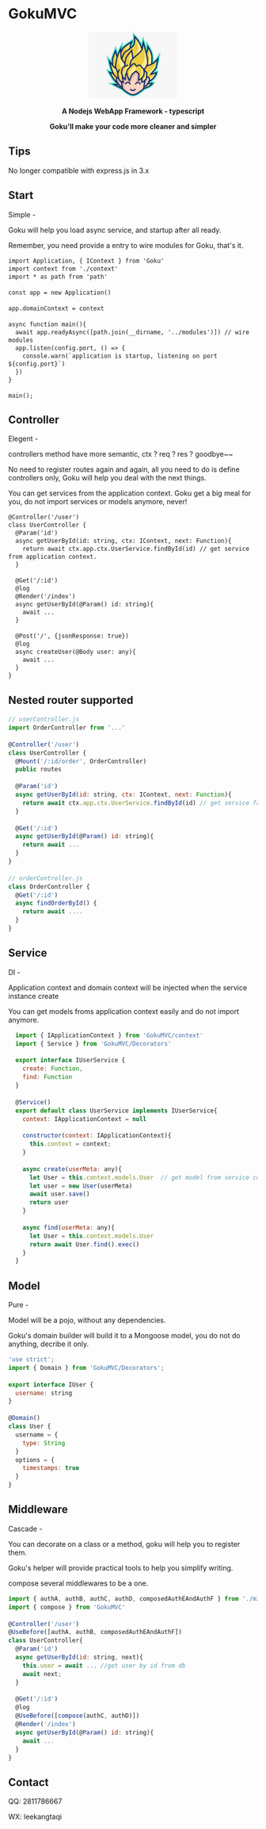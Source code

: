 GokuMVC
==============
<p align="center">
<a target="_blank">
<img width="180" style="margin: 0" src="https://raw.githubusercontent.com/leekangtaqi/GokuMVC/master/assets/images/gokussj.jpg"/>
</a>
</p>

<p align="center"><b>A Nodejs WebApp Framework - typescript</b></p>

<p align="center"><b>Goku'll make your code more cleaner and simpler</b></p>

## Tips
No longer compatible with express.js in 3.x

## Start

Simple -

Goku will help you load async service, and startup after all ready.

Remember, you need provide a entry to wire modules for Goku, that's it.

```node
import Application, { IContext } from 'Goku'
import context from './context'
import * as path from 'path'

const app = new Application()

app.domainContext = context

async function main(){
  await app.readyAsync([path.join(__dirname, '../modules')]) // wire modules
  app.listen(config.port, () => {
    console.warn(`application is startup, listening on port ${config.port}`)
  })
}

main();

```

## Controller

Elegent -

controllers method have more semantic, ctx ? req ? res ? goodbye~~

No need to register routes again and again, all you need to do is define controllers only, Goku will help you deal with the next things.

You can get services from the application context. Goku get a big meal for you, do not import services or models anymore, never!

```node
@Controller('/user')
class UserController {
  @Param('id')
  async getUserById(id: string, ctx: IContext, next: Function){
    return await ctx.app.ctx.UserService.findById(id) // get service from application context.
  }

  @Get('/:id')
  @log
  @Render('/index')
  async getUserById(@Param() id: string){
    await ...
  }
      
  @Post('/', {jsonResponse: true})
  @log
  async createUser(@Body user: any){
    await ...
  }
}
```

## Nested router supported
```javascript
// userController.js
import OrderController from '...'

@Controller('/user')
class UserController {
  @Mount('/:id/order', OrderController)
  public routes
  
  @Param('id')
  async getUserById(id: string, ctx: IContext, next: Function){
    return await ctx.app.ctx.UserService.findById(id) // get service from application context.
  }

  @Get('/:id')
  async getUserById(@Param() id: string){
    return await ...
  }
}

// orderController.js
class OrderController {
  @Get('/:id')
  async findOrderById() {
    return await ....
  }
}
```

## Service

DI - 

Application context and domain context will be injected when the service instance create

You can get models froms application context easily and do not import anymore.

```node.js
  import { IApplicationContext } from 'GokuMVC/context'
  import { Service } from 'GokuMVC/Decorators'

  export interface IUserService {
    create: Function,
    find: Function
  }

  @Service()
  export default class UserService implements IUserService{
    context: IApplicationContext = null

    constructor(context: IApplicationContext){
      this.context = context;
    }

    async create(userMeta: any){
      let User = this.context.models.User  // get model from service context directly.
      let user = new User(userMeta)
      await user.save()
      return user
    }

    async find(userMeta: any){
      let User = this.context.models.User
      return await User.find().exec()
    }
  }
```

## Model

Pure - 

Model will be a pojo, without any dependencies.

Goku's domain builder will build it to a Mongoose model, you do not do anything, decribe it only.

```node.js
'use strict';
import { Domain } from 'GokuMVC/Decorators';

export interface IUser {
  username: string
}

@Domain()
class User {
  username = {
    type: String
  }
  options = {
    timestamps: true
  }
}

```

## Middleware

Cascade - 

You can decorate on a class or a method, goku will help you to register them.

Goku's helper will provide practical tools to help you simplify writing.

compose several middlewares to be a one.

```node.js
import { authA, authB, authC, authD, composedAuthEAndAuthF } from './middlewares'
import { compose } from 'GokuMVC'

@Controller('/user')
@UseBefore([authA, authB, composedAuthEAndAuthF])
class UserController{
  @Param('id')
  async getUserById(id: string, next){
    this.user = await ... //get user by id from db
    await next;
  }

  @Get('/:id')
  @log
  @UseBefore([compose(authC, authD)])
  @Render('/index')
  async getUserById(@Param() id: string){
    await ...
  }
}

```

## Contact
QQ: 2811786667

WX: leekangtaqi
